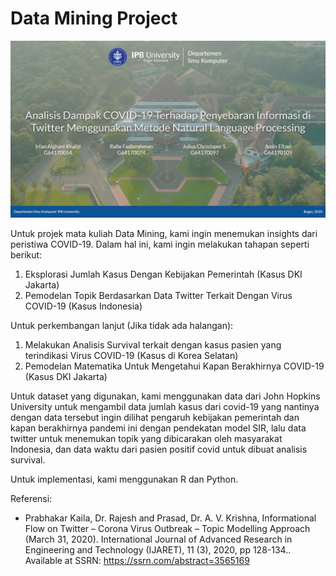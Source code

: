 # Data Mining Project
![Thumbnail.png](Thumbnail.png)

Untuk projek mata kuliah Data Mining, kami ingin menemukan insights dari peristiwa COVID-19. Dalam hal ini, kami ingin melakukan tahapan seperti berikut:

1. Eksplorasi Jumlah Kasus Dengan Kebijakan Pemerintah (Kasus DKI Jakarta)
2. Pemodelan Topik Berdasarkan Data Twitter Terkait Dengan Virus COVID-19 (Kasus Indonesia)

Untuk perkembangan lanjut (Jika tidak ada halangan):

1. Melakukan Analisis Survival terkait dengan kasus pasien yang terindikasi Virus COVID-19 (Kasus di Korea Selatan)
2. Pemodelan Matematika Untuk Mengetahui Kapan Berakhirnya COVID-19 (Kasus DKI Jakarta)

Untuk dataset yang digunakan, kami menggunakan data dari John Hopkins University untuk mengambil data jumlah kasus dari covid-19 yang nantinya dengan data tersebut ingin dilihat pengaruh kebijakan pemerintah dan kapan berakhirnya pandemi ini dengan pendekatan model SIR, lalu data twitter untuk menemukan topik yang dibicarakan oleh masyarakat Indonesia, dan data waktu dari pasien positif covid untuk dibuat analisis survival.

Untuk implementasi, kami menggunakan R dan Python.

Referensi:
- Prabhakar Kaila, Dr. Rajesh and Prasad, Dr. A. V. Krishna, Informational Flow on Twitter – Corona Virus Outbreak – Topic Modelling Approach (March 31, 2020). International Journal of Advanced Research in Engineering and Technology (IJARET), 11 (3), 2020, pp 128-134.. Available at SSRN: https://ssrn.com/abstract=3565169
